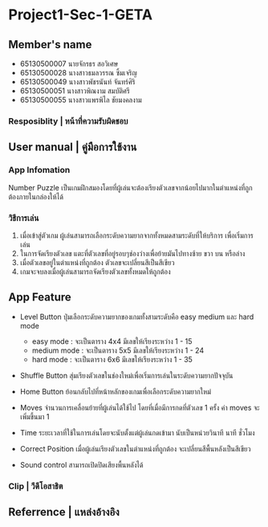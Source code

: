 # Project1-Sec-1-GETA

## Member's name

- 65130500007 นายจักรธร สอวิเศษ
- 65130500028 นางสาวธมลวรรณ ซิ้มเจริญ
- 65130500049 นางสาวพัชรนันท์ จันทร์ศิริ
- 65130500051 นางสาวพิณงาม สมบัติศรี
- 65130500055 นางสาวแพรพิไล ชัยมงคลงาม

### Resposiblity | หน้าที่ความรับผิดชอบ

## User manual | คู่มือการใช้งาน

### App Infomation

Number Puzzle เป็นเกมฝึกสมองโดยที่ผู้เล่นจะต้องเรียงตัวเลขจากน้อยไปมากในตำแหน่งที่ถูกต้องภายในกล่องให้ได้

### วิธีการเล่น

1. เมื่อเข้าสู่ตัวเกม ผู้เล่นสามารถเลือกระดับความยากจากทั้งหมดสามระดับที่ให้บริการ เพื่อเริ่มการเล่น
2. ในการจัดเรียงตัวเลข แตะที่ตัวเลขที่อยู่รอบๆช่องว่างเพื่อย้ายมันไปทางซ้าย ขวา บน หรือล่าง
3. เมื่อตัวเลขอยู่ในตำแหน่งที่ถูกต้อง ตัวเลขจะเปลี่ยนสีเป็นสีเขียว
4. เกมจะจบลงเมื่อผู้เล่นสามารถจัดเรียงตัวเลขทั้งหมดให้ถูกต้อง

## App Feature

- Level Button
  ปุ่มเลือกระดับความยากของเกมทั้งสามระดับคือ easy medium และ hard mode
  - easy mode : จะเป็นตาราง 4x4 มีเลขให้เรียงระหว่าง 1 - 15
  - medium mode : จะเป็นตาราง 5x5 มีเลขให้เรียงระหว่าง 1 - 24
  - hard mode : จะเป็นตาราง 6x6 มีเลขให้เรียงระหว่าง 1 - 35

- Shuffle Button
  สุ่มเรียงตัวเลขในช่องใหม่เพื่อเริ่มการเล่นในระดับความยากปัจจุบัน

- Home Button
  ย้อนกลับไปที่หน้าหลักของเกมเพื่อเลือกระดับความยากใหม่

- Moves
  จำนวนการเคลื่อนย้ายที่ผู้เล่นได้ใช้ไป โดยที่เมื่อมีการกดที่ตัวเลข 1 ครั้ง ค่า moves จะเพิ่มขึ้นมา 1

- Time
  ระยะเวลาที่ใช้ในการเล่นโดยจะนับตั้งแต่ผู้เล่นกดเข้ามา นับเป็นหน่วยวินาที นาที ชั่วโมง

- Correct Position
  เมื่อผู้เล่นเรียงตัวเลขในตำแหน่งที่ถูกต้อง จะเปลี่ยนสีพื้นหลังเป็นสีเขียว

- Sound control
  สามารถเปิดปิดเสียงพื้นหลังได้ 

### Clip | วีดีโอสาธิต

## Referrence | แหล่งอ้างอิง
